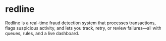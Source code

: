 # redline
Redline is a real-time fraud detection system that processes transactions, flags suspicious activity, and lets you track, retry, or review failures—all with queues, rules, and a live dashboard.
